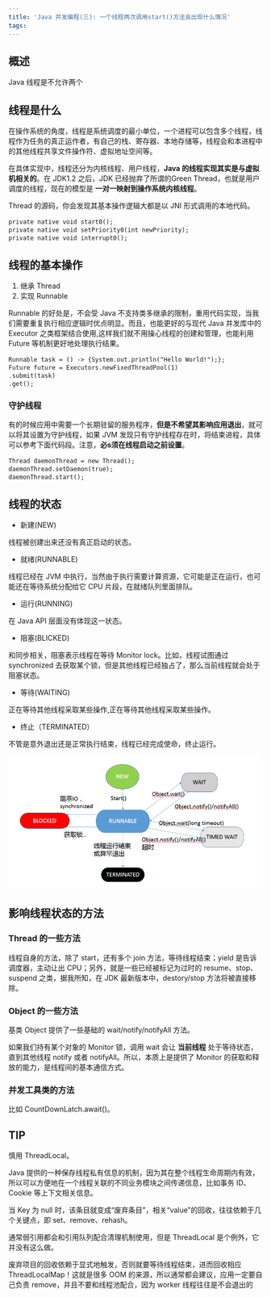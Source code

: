 ```yaml
---
title: 'Java 并发编程(三): 一个线程两次调用start()方法会出现什么情况'
tags:
---
```



## 概述


Java 线程是不允许两个


## 线程是什么


在操作系统的角度，线程是系统调度的最小单位，一个进程可以包含多个线程，线程作为任务的真正运作者，有自己的栈、寄存器、本地存储等，线程会和本进程中的其他线程共享文件操作符、虚拟地址空间等。


在具体实现中，线程还分为内核线程、用户线程，**Java 的线程实现其实是与虚拟机相关的**。在 JDK1.2 之后，JDK 已经抛弃了所谓的Green Thread，也就是用户调度的线程，现在的模型是 **一对一映射到操作系统内核线程**。

Thread 的源码，你会发现其基本操作逻辑大都是以 JNI 形式调用的本地代码。

```
private native void start0();
private native void setPriority0(int newPriority);
private native void interrupt0();
```

## 线程的基本操作


1. 继承 Thread
2. 实现 Runnable

Runnable 的好处是，不会受 Java 不支持类多继承的限制，重用代码实现，当我们需要重复执行相应逻辑时优点明显。而且，也能更好的与现代 Java 并发库中的 Executor 之类框架结合使用,这样我们就不用操心线程的创建和管理，也能利用 Future 等机制更好地处理执行结果。

```
Runnable task = () -> {System.out.println("Hello World!");};
Future future = Executors.newFixedThreadPool(1)
.submit(task)
.get();
```


### 守护线程


有的时候应用中需要一个长期驻留的服务程序，**但是不希望其影响应用退出**，就可以将其设置为守护线程，如果 JVM 发现只有守护线程存在时，将结束进程，具体可以参考下面代码段。注意，**必s须在线程启动之前设置**。
```
Thread daemonThread = new Thread();
daemonThread.setDaemon(true);
daemonThread.start();
```

## 线程的状态

* 新建(NEW)

线程被创建出来还没有真正启动的状态。

* 就绪(RUNNABLE)

线程已经在 JVM 中执行，当然由于执行需要计算资源，它可能是正在运行，也可能还在等待系统分配给它 CPU 片段，在就绪队列里面排队。

* 运行(RUNNING)

在 Java API 层面没有体现这一状态。


* 阻塞(BLICKED)

和同步相关，阻塞表示线程在等待 Monitor lock。比如，线程试图通过 synchronized 去获取某个锁，但是其他线程已经独占了，那么当前线程就会处于阻塞状态。

* 等待(WAITING)

正在等待其他线程采取某些操作,正在等待其他线程采取某些操作。

* 终止（TERMINATED）

不管是意外退出还是正常执行结束，线程已经完成使命，终止运行。


![](/source/images/2020_02_09_01.png)


## 影响线程状态的方法


### Thread 的一些方法

线程自身的方法，除了 start，还有多个 join 方法，等待线程结束；yield 是告诉调度器，主动让出 CPU；另外，就是一些已经被标记为过时的 resume、stop、suspend 之类，据我所知，在 JDK 最新版本中，destory/stop 方法将被直接移除。


### Object 的一些方法


基类 Object 提供了一些基础的 wait/notify/notifyAll 方法。

如果我们持有某个对象的 Monitor 锁，调用 wait 会让 **当前线程** 处于等待状态，直到其他线程 notify 或者 notifyAll。所以，本质上是提供了 Monitor 的获取和释放的能力，是线程间的基本通信方式。


### 并发工具类的方法

比如 CountDownLatch.await()。




## TIP

慎用 ThreadLocal。

Java 提供的一种保存线程私有信息的机制，因为其在整个线程生命周期内有效，所以可以方便地在一个线程关联的不同业务模块之间传递信息，比如事务 ID、Cookie 等上下文相关信息。

当 Key 为 null 时，该条目就变成“废弃条目”，相关“value”的回收，往往依赖于几个关键点，即 set、remove、rehash。

通常弱引用都会和引用队列配合清理机制使用，但是 ThreadLocal 是个例外，它并没有这么做。


废弃项目的回收依赖于显式地触发，否则就要等待线程结束，进而回收相应 ThreadLocalMap！这就是很多 OOM 的来源，所以通常都会建议，应用一定要自己负责 remove，并且不要和线程池配合，因为 worker 线程往往是不会退出的